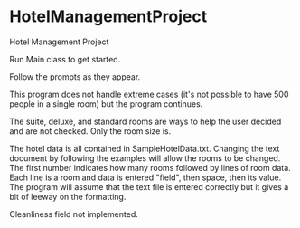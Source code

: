 # HotelManagementProject
Hotel Management Project

Run Main class to get started.

Follow the prompts as they appear.

This program does not handle extreme cases (it's not possible to have 500 people in a single room) but the
program continues.

The suite, deluxe, and standard rooms are ways to help the user decided and are not checked. Only the room size is.

The hotel data is all contained in SampleHotelData.txt. Changing the text document by following the examples will allow
the rooms to be changed. The first number indicates how many rooms followed by lines of room data. Each line is a room
and data is entered "field", then space, then its value. The program will assume that the text file is entered correctly
but it gives a bit of leeway on the formatting.

Cleanliness field not implemented.